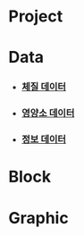 # Project

# Data

* ### [체질 데이터](https://github.com/hbyul35/Capstone-Design/tree/main/Data/BodyData)

* ### [영양소 데이터](https://github.com/hbyul35/Capstone-Design/blob/main/Data/nutrientData.cpp)

* ### [정보 데이터](https://github.com/hbyul35/Capstone-Design/tree/main/Data/InformationData)

# Block

# Graphic
